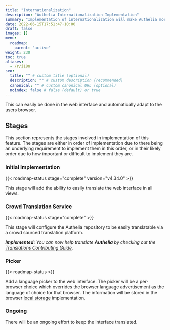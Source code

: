 ```yaml
---
title: "Internationalization"
description: "Authelia Internationalization Implementation"
summary: "Implementation of internationalization will make Authelia more accessible to more people."
date: 2022-06-15T17:51:47+10:00
draft: false
images: []
menu:
  roadmap:
    parent: "active"
weight: 230
toc: true
aliases:
  - /r/i18n
seo:
  title: "" # custom title (optional)
  description: "" # custom description (recommended)
  canonical: "" # custom canonical URL (optional)
  noindex: false # false (default) or true
---
```


This can easily be done in the web interface and automatically adapt to the users browser.

## Stages

This section represents the stages involved in implementation of this feature. The stages are either in order of
implementation due to there being an underlying requirement to implement them in this order, or in their likely order
due to how important or difficult to implement they are.

### Initial Implementation

{{< roadmap-status stage="complete" version="v4.34.0" >}}

This stage will add the ability to easily translate the web interface in all views.

### Crowd Translation Service

{{< roadmap-status stage="complete" >}}

This stage will configure the Authelia repository to be easily translatable via a crowd sourced translation platform.

*__Implemented:__ You can now help translate __Authelia__ by checking out the
[Translations Contributing Guide](../../contributing/prologue/translations.md).*

### Picker

{{< roadmap-status >}}

Add a language picker to the web interface. The picker will be a per-browser choice which overrides the browser
language advertisement as the language of choice for that browser. The information will be stored in the browser
[local storage](https://developer.mozilla.org/en-US/docs/Web/API/Window/localStorage) implementation.

### Ongoing

There will be an ongoing effort to keep the interface translated.
